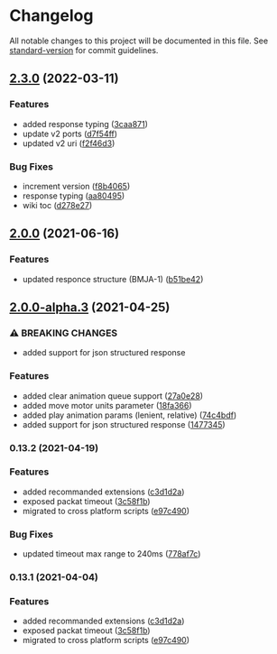 # Changelog

All notable changes to this project will be documented in this file. See [standard-version](https://github.com/conventional-changelog/standard-version) for commit guidelines.

## [2.3.0](https://github.com/butter-robotics/Butter.MAS.JavascriptAPI/compare/v2.0.0...v2.3.0) (2022-03-11)


### Features

* added response typing ([3caa871](https://github.com/butter-robotics/Butter.MAS.JavascriptAPI/commit/3caa87152f9a51b44aa56221b8c40c004d4d4d47))
* update v2 ports ([d7f54ff](https://github.com/butter-robotics/Butter.MAS.JavascriptAPI/commit/d7f54ffe7a7a16b26227406612827a7263aa6665))
* updated v2 uri ([f2f46d3](https://github.com/butter-robotics/Butter.MAS.JavascriptAPI/commit/f2f46d3cf61c297f4345ed03428854a63fe3822a))


### Bug Fixes

* increment version ([f8b4065](https://github.com/butter-robotics/Butter.MAS.JavascriptAPI/commit/f8b406540811fb0c5c4dc608a796bddae322315e))
* response typing ([aa80495](https://github.com/butter-robotics/Butter.MAS.JavascriptAPI/commit/aa804959d0677f485cbc91c2155d5aa61b24a516))
* wiki toc ([d278e27](https://github.com/butter-robotics/Butter.MAS.JavascriptAPI/commit/d278e27ca1db8a2389168c93b2effbe7014acef2))

## [2.0.0](https://github.com/bennymeg/MAS-JS-API/compare/v2.0.0-alpha.3...v2.0.0) (2021-06-16)


### Features

* updated responce structure (BMJA-1) ([b51be42](https://github.com/bennymeg/MAS-JS-API/commit/b51be420be230905f6d470f3784aa34807578021))

## [2.0.0-alpha.3](https://github.com/bennymeg/MAS-JS-API/compare/v0.13.2...v2.0.0-alpha.3) (2021-04-25)


### ⚠ BREAKING CHANGES

* added support for json structured response

### Features

* added clear animation queue support ([27a0e28](https://github.com/bennymeg/MAS-JS-API/commit/27a0e2810de7dc5dad9540fafe22a22f80508d6c))
* added move motor units parameter ([18fa366](https://github.com/bennymeg/MAS-JS-API/commit/18fa366a4f6453255c35de0b26b99bc168bf043f))
* added play animation params (lenient, relative) ([74c4bdf](https://github.com/bennymeg/MAS-JS-API/commit/74c4bdf63b04a954a846b709665bd27d60dfa27f))
* added support for json structured response ([1477345](https://github.com/bennymeg/MAS-JS-API/commit/1477345a70f8c23497e65f11d83b2effab927d7d))

### 0.13.2 (2021-04-19)


### Features

* added recommanded extensions ([c3d1d2a](https://github.com/bennymeg/MAS-JS-API/commit/c3d1d2a185a449f7df3c2d4e9b4609c14b48b929))
* exposed packat timeout ([3c58f1b](https://github.com/bennymeg/MAS-JS-API/commit/3c58f1bc33f77b20979be0224fdc2d624049eebc))
* migrated to cross platform scripts ([e97c490](https://github.com/bennymeg/MAS-JS-API/commit/e97c49092f3aa6c409b03c16be3c3c41cb83df03))


### Bug Fixes

* updated timeout max range to 240ms ([778af7c](https://github.com/bennymeg/MAS-JS-API/commit/778af7c1173a69cdeb361a97da63b9f20c7205b5))

### 0.13.1 (2021-04-04)


### Features

* added recommanded extensions ([c3d1d2a](https://github.com/bennymeg/MAS-JS-API/commit/c3d1d2a185a449f7df3c2d4e9b4609c14b48b929))
* exposed packat timeout ([3c58f1b](https://github.com/bennymeg/MAS-JS-API/commit/3c58f1bc33f77b20979be0224fdc2d624049eebc))
* migrated to cross platform scripts ([e97c490](https://github.com/bennymeg/MAS-JS-API/commit/e97c49092f3aa6c409b03c16be3c3c41cb83df03))
